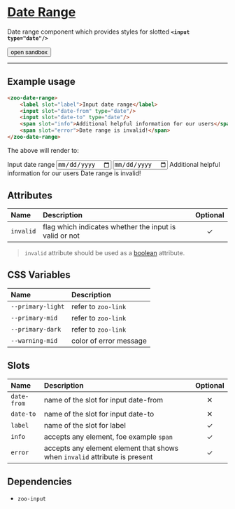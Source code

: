 # [Date Range](#date-range)

Date range component which provides styles for slotted **`<input type="date"/>`**

<zoo-button class="sandbox-btn">
	<button type="button" onclick="openSandbox('zoo-date-range')">open sandbox</button>
</zoo-button>
<template id="zoo-date-range-template">
	<form>
		<zoo-checkbox highlighted>
			<input id="zoo-invalid-date-range-id" slot="checkbox" type="checkbox" data-type="attr" data-attrname="invalid" data-attrboolean="true"/>
			<label for="zoo-invalid-date-range-id" slot="label">Invalid</label>
		</zoo-checkbox>
		<zoo-input>
			<label slot="label">--primary-light CSS Custom Property</label>
			<input slot="input" type="color" data-type="css" data-cssname="--primary-light">
		</zoo-input>
		<zoo-input>
			<label slot="label">--primary-mid CSS Custom Property</label>
			<input slot="input" type="color" data-type="css" data-cssname="--primary-mid">
		</zoo-input>
		<zoo-input>
			<label slot="label">--primary-dark CSS Custom Property</label>
			<input slot="input" type="color" data-type="css" data-cssname="--primary-dark">
		</zoo-input>
		<zoo-input>
			<label slot="label">--warning-mid CSS Custom Property</label>
			<input slot="input" type="color" data-type="css" data-cssname="--warning-mid">
		</zoo-input>
		<zoo-input>
			<label slot="label">Legend slot</label>
			<textarea slot="input" data-type="slot" data-slotname="label"><label slot="label" for="sandbox-input-id">Input type text</label></textarea>
		</zoo-input>
		<zoo-input>
			<label slot="label">Link slot</label>
			<textarea slot="input" data-type="slot" data-slotname="link"><a slot="link" href="https://zooplus.github.io/zoo-web-components/" target="about:blank">Forgotten your password?</a></textarea>
		</zoo-input>
		<zoo-input>
			<label slot="label">Info slot</label>
			<textarea slot="input" data-type="slot" data-slotname="info"><span slot="info">Info</span></textarea>
		</zoo-input>
		<zoo-input>
			<label slot="label">Error slot</label>
			<textarea slot="input" data-type="slot" data-slotname="error"><span slot="error">Error message</span></textarea>
		</zoo-input>
		<h3>Rendered output</h3>
		<output>
<zoo-date-range>
	<label slot="label">Input date range</label>
	<input slot="date-from" type="date"/>
	<input slot="date-to" type="date"/>
	<span slot="info">Additional helpful information for our users</span>
	<span slot="error">Date range is invalid!</span>
</zoo-date-range>
		</output>
		<h3>HTML code</h3>
		<pre class=" language-html"><code></code></pre>
	</form>
</template>

***

## Example usage

```HTML
<zoo-date-range>
	<label slot="label">Input date range</label>
	<input slot="date-from" type="date"/>
	<input slot="date-to" type="date"/>
	<span slot="info">Additional helpful information for our users</span>
	<span slot="error">Date range is invalid!</span>
</zoo-date-range>
```

The above will render to:

<zoo-date-range>
	<label slot="label">Input date range</label>
	<input slot="date-from" type="date"/>
	<input slot="date-to" type="date"/>
	<span slot="info">Additional helpful information for our users</span>
	<span slot="error">Date range is invalid!</span>
</zoo-date-range>

## Attributes

| **Name**  | **Description**                                        | **Optional** |
| :-------- | :----------------------------------------------------- | :----------: |
| `invalid` | flag which indicates whether the input is valid or not |   &#10003;   |

> `invalid` attribute should be used as a [boolean](https://developer.mozilla.org/en-US/docs/Web/HTML/Attributes#Boolean_Attributes) attribute.

## CSS Variables

| **Name**          | **Description**        |
| :---------------- | :--------------------- |
| `--primary-light` | refer to `zoo-link`    |
| `--primary-mid`   | refer to `zoo-link`    |
| `--primary-dark`  | refer to `zoo-link`    |
| `--warning-mid`   | color of error message |

## Slots

| **Name**     | **Description**                                                            | **Optional** |
| :----------- | :------------------------------------------------------------------------- | :----------: |
| `date-from`  | name of the slot for input date-from                                       |   &#10005;   |
| `date-to`    | name of the slot for input date-to                                         |   &#10005;   |
| `label`      | name of the slot for label                                                 |   &#10003;   |
| `info`       | accepts any element, foe example `span`                                    |   &#10003;   |
| `error`      | accepts any element element that shows when `invalid` attribute is present |   &#10003;   |

## Dependencies

- `zoo-input`

